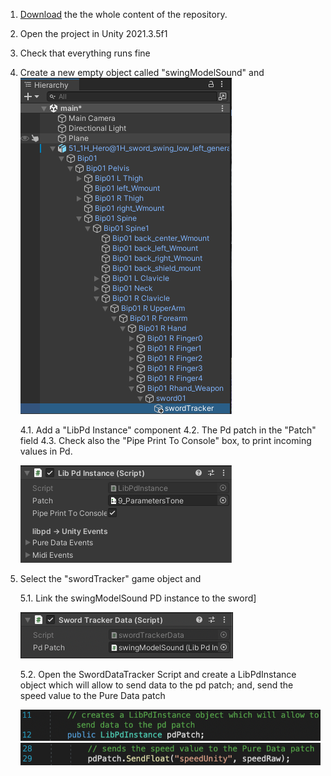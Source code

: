 1. [Download](https://github.com/balandinodidonato/AM22-Procedural-Audio-for-Virtual-Environments/archive/refs/heads/main.zip) the the whole content of the repository.
2. Open the project in Unity 2021.3.5f1
3. Check that everything runs fine
4. Create a new empty object called "swingModelSound" and
    ![image](./sword-tracker.png)

    4.1. Add a "LibPd Instance" component 
    4.2. The Pd patch in the "Patch" field
    4.3. Check also the "Pipe Print To Console" box, to print incoming values in Pd.

    ![image](./SwardModel_LibPdInstace.png)

5. Select the "swordTracker" game object and

    5.1. Link the swingModelSound PD instance to the sword]

    ![image](./Sword_tracker_data.png)

    5.2. Open the SwordDataTracker Script and create a LibPdInstance object which will allow to send data to the pd patch; and, send the speed value to the Pure Data patch

    ![image](./speedTracker_code_LibPdInstance.png)
    ![image](./speedTracker_PdPatchSend.png)
